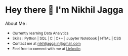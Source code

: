<h1>Hey there 👋 I'm Nikhil Jagga </h1>

<p>About Me :</p>
<ul>
<li>
  <small>Currently learning Data Analytics</small>
</li>
<li>
  <small>Skills : Python  |  SQL | C | C++ | Jupyter Notebook | HTML | CSS </small>
</li>
<li>
  <small>Contact me at <a href="mailto:nikhiljagga.in@gmail.com">nikhiljagga.in@gmail.com</a> </small>
</li>
<li>
  <small>Feel free to connect with me at <a href="https://www.linkedin.com/in/nikhil-jagga-7280b8273">Linkedin</a> </small>
</li>
</ul>
